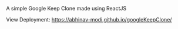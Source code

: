 A simple Google Keep Clone made using ReactJS

View Deployment: https://abhinav-modi.github.io/googleKeepClone/
